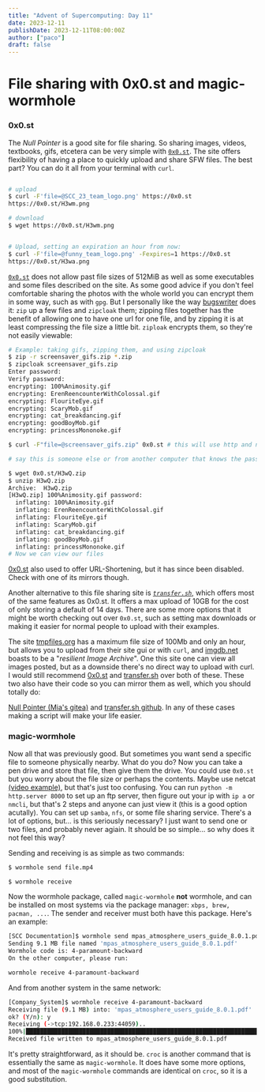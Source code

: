 ```yaml
---
title: "Advent of Supercomputing: Day 11"
date: 2023-12-11
publishDate: 2023-12-11T08:00:00Z
author: ["paco"]
draft: false
---
```


# File sharing with <span>0x0.st</span> and magic-wormhole

### 0x0.st

The *Null Pointer* is a good site for file sharing. So sharing images, videos, textbooks, gifs, etcetera can be very simple with [`0x0.st`](https://0x0.st). The site offers flexibility of having a place to quickly upload and share SFW files. The best part? You can do it all from your terminal with `curl`.

```bash

# upload
$ curl -F'file=@SCC_23_team_logo.png' https://0x0.st
https://0x0.st/H3wm.png

# download
$ wget https://0x0.st/H3wm.png 


# Upload, setting an expiration an hour from now:
$ curl -F'file=@funny_team_logo.png' -Fexpires=1 https://0x0.st
https://0x0.st/H3wa.png

```


[`0x0.st`](https://0x0.st) does not allow past file sizes of 512MiB as well as some executables and some files described on the site. As some good advice if you don't feel comfortable sharing the photos with the whole world you can encrypt them in some way, such as with `gpg`. But I personally like the way [bugswriter](https://www.bugswriter.com/) does it: `zip` up a few files and `zipcloak` them; zipping files together has the benefit of allowing one to have one url for one file, and by zipping it is at least compressing the file size a little bit. `ziploak` encrypts them, so they're not easily viewable:

```bash
# Example: taking gifs, zipping them, and using zipcloak
$ zip -r screensaver_gifs.zip *.zip
$ zipcloak screensaver_gifs.zip 
Enter password: 
Verify password: 
encrypting: 100%Animosity.gif
encrypting: ErenReencounterWithColossal.gif  
encrypting: FlouriteEye.gif
encrypting: ScaryMob.gif
encrypting: cat_breakdancing.gif
encrypting: goodBoyMob.gif
encrypting: princessMononoke.gif

$ curl -F"file=@screensaver_gifs.zip" 0x0.st # this will use http and not https btw

# say this is someone else or from another computer that knows the password:

$ wget 0x0.st/H3wQ.zip
$ unzip H3wQ.zip 
Archive:  H3wQ.zip
[H3wQ.zip] 100%Animosity.gif password: 
  inflating: 100%Animosity.gif       
  inflating: ErenReencounterWithColossal.gif  
  inflating: FlouriteEye.gif         
  inflating: ScaryMob.gif            
  inflating: cat_breakdancing.gif    
  inflating: goodBoyMob.gif          
  inflating: princessMononoke.gif    
# Now we can view our files
```


[0x0.st](https://0x0.st) also used to offer URL-Shortening, but it has since been disabled. Check with one of its mirrors though.


Another alternative to this file sharing site is [*`transfer.sh`*](https://transfer.sh), which offers most of the same features as 0x0.st. It offers a max upload of 10GB for the cost of only storing a default of 14 days. There are some more options that it might be worth checking out over `0x0.st`, such as setting max downloads or making it easier for normal people to upload with their examples.

The site [tmpfiles.org](https://tmpfiles.org) has a maximum file size of 100Mb and only an hour, but allows you to upload from their site gui or with `curl`, and [imgdb.net](imgdb.net) boasts to be a "*resilient Image Archive*". One this site one can view all images posted, but as a downside there's no direct way to upload with curl. I would still recommend [0x0.st](https://0x0.st) and [transfer.sh](https://transfer.sh) over both of these. These two also have their code so you can mirror them as well, which you should totally do:

[Null Pointer (Mia's gitea)](https://git.0x0.st/mia/0x0) and [transfer.sh github](https://github.com/dutchcoders/transfer.sh/).
In any of these cases making a script will make your life easier.

### magic-wormhole

Now all that was previously good. But sometimes you want send a specific file to someone physically nearby. What do you do? Now you can take a pen drive and store that file, then give them the drive. You could use `0x0.st` but you worry about the file size or perhaps the contents. Maybe use netcat [(video example)](https://www.youtube.com/shorts/1j17UBGqSog), but that's just too confusing. You can run `python -m http.server 8000` to set up an ftp server, then figure out your ip with `ip a` or `nmcli`, but that's 2 steps and anyone can just view it (this is a good option acutally). You can set up `samba`, `nfs`, or some file sharing service. There's a lot of options, but... is this seriously necessary? I just want to send one or two files, and probably never agiain. It should be so simple... so why does it not feel this way?

Sending and receiving is as simple as two commands:
```bash
$ wormhole send file.mp4

$ wormhole receive
```

Now the wormhole package, called `magic-wormhole` **not** wormhole, and can be installed on most systems via the package manager: `xbps, brew, pacman, ...`. The sender and receiver must both have this package. Here's an example:

```bash
[SCC Documentation]$ wormhole send mpas_atmosphere_users_guide_8.0.1.pdf 
Sending 9.1 MB file named 'mpas_atmosphere_users_guide_8.0.1.pdf'
Wormhole code is: 4-paramount-backward
On the other computer, please run:

wormhole receive 4-paramount-backward
```
And from another system in the same network:
```bash
[Company_System]$ wormhole receive 4-paramount-backward
Receiving file (9.1 MB) into: 'mpas_atmosphere_users_guide_8.0.1.pdf'
ok? (Y/n): y
Receiving (->tcp:192.168.0.233:44059)..
100%|████████████████████████████████████████████████████████████████████████████████████████████████████████████████████████████████████| 9.13M/9.13M [00:00<00:00, 46.3MB/s]
Received file written to mpas_atmosphere_users_guide_8.0.1.pdf
```

It's pretty straightforward, as it should be.
`croc` is another command that is essentially the same as `magic-wormhole`. It does have some more options, and most of the `magic-wormhole` commands are identical on `croc`, so it is a good substitution. 
